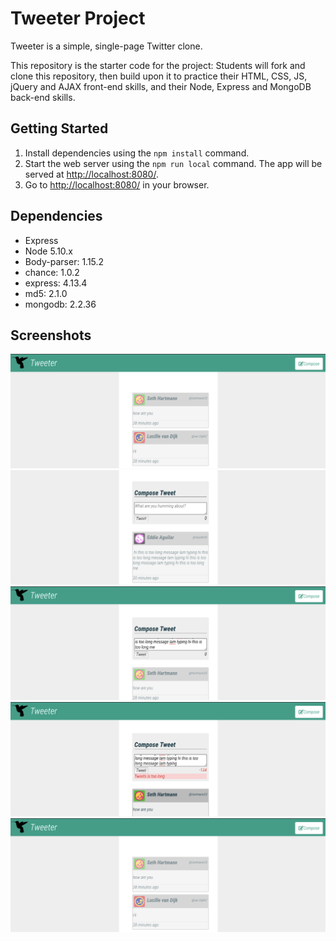 # Tweeter Project

Tweeter is a simple, single-page Twitter clone.

This repository is the starter code for the project: Students will fork and clone this repository, then build upon it to practice their HTML, CSS, JS, jQuery and AJAX front-end skills, and their Node, Express and MongoDB back-end skills.

## Getting Started


1. Install dependencies using the `npm install` command.
2. Start the web server using the `npm run local` command. The app will be served at <http://localhost:8080/>.
3. Go to <http://localhost:8080/> in your browser.

## Dependencies

- Express
- Node 5.10.x
- Body-parser: 1.15.2
- chance: 1.0.2
- express: 4.13.4
- md5: 2.1.0
- mongodb: 2.2.36

## Screenshots
!["Screenshot of Tweet page"](https://github.com/anithaamarnath/tweeter/blob/master/screenshot/Screen%20Shot%202019-04-19%20at%2012.55.47%20PM.png)
!["Screenshot of Tweet compose"](https://github.com/anithaamarnath/tweeter/blob/master/screenshot/Screen%20Shot%202019-04-19%20at%2012.57.29%20PM.png)
!["Screenshot of Tweet message"](https://github.com/anithaamarnath/tweeter/blob/master/screenshot/Screen%20Shot%202019-04-19%20at%2012.57.14%20PM.png)
!["Screenshot of Tweet Error message"](https://github.com/anithaamarnath/tweeter/blob/master/screenshot/Screen%20Shot%202019-04-19%20at%2012.56.43%20PM.png)
!["Screenshot of Tweet successfuly message display" ](
https://github.com/anithaamarnath/tweeter/blob/master/screenshot/Screen%20Shot%202019-04-19%20at%2012.55.47%20PM.png)




